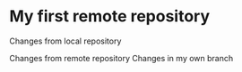 # My first remote repository

Changes from local repository

Changes from remote repository
Changes in my own branch